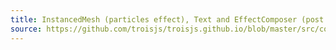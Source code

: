 ```yaml
---
title: InstancedMesh (particles effect), Text and EffectComposer (post processing)
source: https://github.com/troisjs/troisjs.github.io/blob/master/src/components/demos/Demo3.vue
---
```


<ClientOnly>
  <Dyn folder="demos" component="Demo3" />
</ClientOnly>
